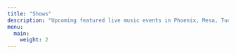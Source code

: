 ```yaml
---
title: "Shows"
description: "Upcoming featured live music events in Phoenix, Mesa, Tucson, and other Arizona cities"
menu:
  main:
    weight: 2
---
```

